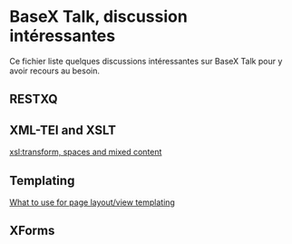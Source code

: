 BaseX Talk, discussion intéressantes
==========

Ce fichier liste quelques discussions intéressantes sur BaseX Talk pour y avoir recours au besoin.

## RESTXQ



## XML-TEI and XSLT

[xsl:transform, spaces and mixed content](http://www.mail-archive.com/basex-talk%40mailman.uni-konstanz.de/msg01149.html)

## Templating

[What to use for page layout/view templating](http://www.mail-archive.com/basex-talk%40mailman.uni-konstanz.de/msg01705.html)

## XForms
